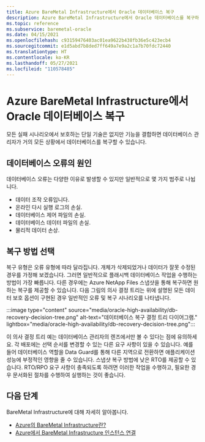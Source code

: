 ```yaml
---
title: Azure BareMetal Infrastructure에서 Oracle 데이터베이스 복구
description: Azure BareMetal Infrastructure에서 Oracle 데이터베이스를 복구하는 방법에 대해 알아봅니다.
ms.topic: reference
ms.subservice: baremetal-oracle
ms.date: 04/15/2021
ms.openlocfilehash: c93159476403ac01ea9622b438fb36e5c423ecb4
ms.sourcegitcommit: e1d5abd7b8ded7ff649a7e9a2c1a7b70fdc72440
ms.translationtype: HT
ms.contentlocale: ko-KR
ms.lasthandoff: 05/27/2021
ms.locfileid: "110578485"
---
```

# <a name="recover-your-oracle-database-on-azure-baremetal-infrastructure"></a>Azure BareMetal Infrastructure에서 Oracle 데이터베이스 복구

모든 실패 시나리오에서 보호하는 단일 기술은 없지만 기능을 결합하면 데이터베이스 관리자가 거의 모든 상황에서 데이터베이스를 복구할 수 있습니다.

## <a name="causes-of-database-failure"></a>데이터베이스 오류의 원인

데이터베이스 오류는 다양한 이유로 발생할 수 있지만 일반적으로 몇 가지 범주로 나뉩니다.

- 데이터 조작 오류입니다.
- 온라인 다시 실행 로그의 손실.
- 데이터베이스 제어 파일의 손실.
- 데이터베이스 데이터 파일의 손실.
- 물리적 데이터 손상.

## <a name="choose-your-method-of-recovery"></a>복구 방법 선택

복구 유형은 오류 유형에 따라 달라집니다. 개체가 삭제되었거나 데이터가 잘못 수정된 경우를 가정해 보겠습니다. 그러면 일반적으로 플래시백 데이터베이스 작업을 수행하는 방법이 가장 빠릅니다. 다른 경우에는 Azure NetApp Files 스냅샷을 통해 복구하면 원하는 복구를 제공할 수 있습니다. 다음 그림의 의사 결정 트리는 위에 설명된 모든 데이터 보호 옵션이 구현된 경우 일반적인 오류 및 복구 시나리오를 나타냅니다.

:::image type="content" source="media/oracle-high-availability/db-recovery-decision-tree.png" alt-text="데이터베이스 복구 결정 트리 다이어그램." lightbox="media/oracle-high-availability/db-recovery-decision-tree.png":::

이 의사 결정 트리 예는 데이터베이스 관리자의 렌즈에서만 볼 수 있다는 점에 유의하세요. 각 배포에는 선택 순서를 변경할 수 있는 다른 요구 사항이 있을 수 있습니다. 예를 들어 데이터베이스 역할을 Data Guard를 통해 다른 지역으로 전환하면 애플리케이션 성능에 부정적인 영향을 줄 수 있습니다. 스냅샷 복구 방법에 낮은 RTO를 제공할 수 있습니다. RTO/RPO 요구 사항이 충족되도록 하려면 이러한 작업을 수행하고, 필요한 경우 문서화된 절차를 수행하여 실행하는 것이 좋습니다.

## <a name="next-steps"></a>다음 단계

BareMetal Infrastructure에 대해 자세히 알아봅니다.

- [Azure의 BareMetal Infrastructure란?](../../concepts-baremetal-infrastructure-overview.md)
- [Azure에서 BareMetal Infrastructure 인스턴스 연결](../../connect-baremetal-infrastructure.md)
